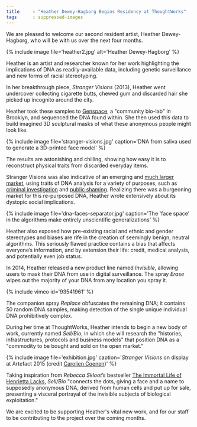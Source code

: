 ```yaml
---
title     : "Heather Dewey-Hagborg Begins Residency at ThoughtWorks"
tags      : suppressed-images
---
```

We are pleased to welcome our second resident artist, Heather Dewey-Hagborg, who will be with us over the next four months.

{% include image file='heather2.jpg' alt='Heather Dewey-Hagborg' %}

Heather is an artist and researcher known for her work highlighting the implications of DNA as readily-available data, including genetic surveillance and new forms of racial stereotyping.

<!--excerpt-ends-->

In her breakthrough piece, _Stranger Visions_ (2013), Heather went undercover collecting cigarette butts, chewed gum and discarded hair she picked up incognito around the city.

Heather took these samples to [Genspace](http://genspace.org/), a "community bio-lab" in Brooklyn, and sequenced the DNA found within. She then used this data to build imagined 3D sculptural masks of what these anonymous people might look like.

{% include image file='stranger-visions.jpg'
   caption='DNA from saliva used to generate a 3D-printed face model' %}

The results are astonishing and chilling, showing how easy it is to reconstruct physical traits from discarded everyday items. 

Stranger Visions was also indicative of an emerging and [much larger market](https://snapshot.parabon-nanolabs.com/), using traits of DNA analysis for a variety of purposes, such as [criminal investigation](http://www.nytimes.com/2015/02/24/science/building-face-and-a-case-on-dna.html) and [public shaming](http://time.com/3890499/hong-kong-littering-campaign/). Realizing there was a burgeoning market for this re-purposed DNA, Heather wrote extensively about its dystopic social implications.

{% include image file='dna-faces-separator.jpg'
   caption='The \'face space\' in the algorithms make entirely unscientific generalizations' %}

Heather also exposed how pre-existing racial and ethnic and gender stereotypes and biases are rife in the creation of seemingly benign, neutral algorithms. This seriously flawed practice contains a bias that affects everyone’s information, and by extension their life: credit, medical analysis, and potentially even job status.

In 2014, Heather released a new product line named _Invisible_, allowing users to mask their DNA from use in digital surveillance. The spray _Erase_ wipes out the majority of your DNA from any location you spray it.

{% include vimeo id='93541961' %}

The companion spray _Replace_ obfuscates the remaining DNA; it contains 50 random DNA samples, making detection of the single unique individual DNA prohibitively complex.

During her time at ThoughtWorks, Heather intends to begin a new body of work, currently named _Sell/Bio_, in which she will research the "histories, infrastructures, protocols and business models" that position DNA as a "commodity to be bought and sold on the open market."

{% include image file='exhibition.jpg'
   caption='_Stranger Visions_ on display at Artefact 2015 (credit [Carolien Coenen](https://www.flickr.com/photos/carolienc/15983790824/))' %}

Taking inspiration from _Rebecca Skloot_’s bestseller [The Immortal Life of Henrietta Lacks](http://rebeccaskloot.com/the-immortal-life/), _Sell/Bio_ "connects the dots, giving a face and a name to supposedly anonymous DNA, derived from human cells and put up for sale, presenting a visceral portrayal of the invisible subjects of biological exploitation."

We are excited to be supporting Heather's vital new work, and for our staff to be contributing to the project over the coming months.